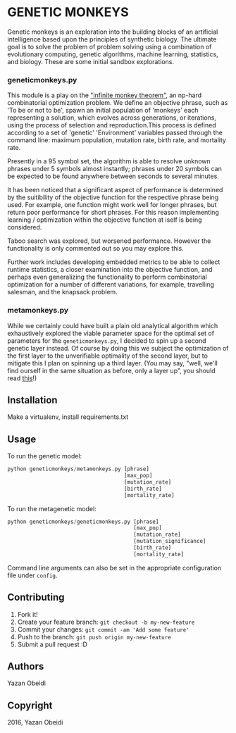 GENETIC MONKEYS
===============

Genetic monkeys is an exploration into the building blocks of an artificial intelligence based upon the principles of synthetic biology. The ultimate goal is to solve the problem of problem solving using a combination of evolutionary computing, genetic algorithms, machine learning, statistics, and biology. These are some initial sandbox explorations.

### geneticmonkeys.py

This module is a play on the ["infinite monkey theorem"](https://en.wikipedia.org/wiki/Infinite_monkey_theorem), an np-hard combinatorial optimization problem. We define an objective phrase, such as 'To be or not to be', spawn an initial population of 'monkeys' each representing a solution, which evolves across generations, or iterations, using the process of selection and reproduction.This process is defined according to a set of 'genetic' 'Environment' variables passed through the command line: maximum population, mutation rate, birth rate, and mortality rate.

Presently in a 95 symbol set, the algorithm is able to resolve unknown phrases under 5 symbols almost instantly; phrases under 20 symbols can be expected to be found anywhere between seconds to several minutes.

It has been noticed that a significant aspect of performance is determined by the suitibility of the objective function for the respective phrase being used. For example, one function might work well for longer phrases, but return poor performance for short phrases. For this reason implementing learning / optimization within the objective function at iself is being considered.

Taboo search was explored, but worsened performance. However the functionality is only commented out so you may explore this.

Further work includes developing embedded metrics to be able to collect runtime statistics, a closer examination into the objective function, and perhaps even generalizing the functionality to perform combinatorial optimization for a number of different variations, for example, travelling salesman, and the knapsack problem.

### metamonkeys.py

While we certainly could have built a plain old analytical algorithm which exhaustively explored the viable parameter space for the optimal set of parameters for the `geneticmonkeys.py`, I decided to spin up a second genetic layer instead. Of course by doing this we subject the optimization of the first layer to the unverifiable optimality of the second layer, but to mitigate this I plan on spinning up a third layer. (You may say, "well, we'll find ourself in the same situation as before, only a layer up", you should read [this](https://en.wikipedia.org/wiki/Turtles_all_the_way_down)!)

Installation
-----------

Make a virtualenv, install requirements.txt

Usage
-----
To run the genetic model:
```python
python geneticmonkeys/metamonkeys.py [phrase]
                                     [max_pop]
                                     [mutation_rate]
                                     [birth_rate]
                                     [mortality_rate]
```
To run the metagenetic model:
```python
python geneticmonkeys/geneticmonkeys.py [phrase]
                                        [max_pop]
                                        [mutation_rate]
                                        [mutation_significance]
                                        [birth_rate]
                                        [mortality_rate]
```

Command line arguments can also be set in the appropriate configuration file under `config`.

Contributing
------------
1. Fork it!
2. Create your feature branch: `git checkout -b my-new-feature`
3. Commit your changes: `git commit -am 'Add some feature'`
4. Push to the branch: `git push origin my-new-feature`
5. Submit a pull request :D

Authors
------------
Yazan Obeidi

Copyright
------------
2016, Yazan Obeidi

